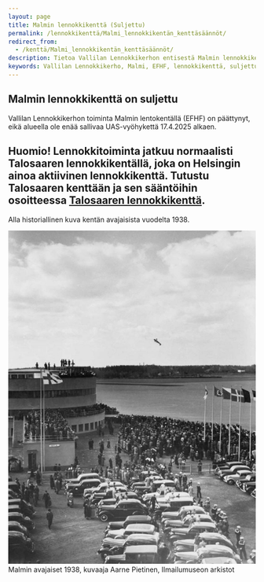 ```yaml
---
layout: page
title: Malmin lennokkikenttä (Suljettu)
permalink: /lennokkikenttä/Malmi_lennokkikentän_kenttäsäännöt/
redirect_from:
  - /kenttä/Malmi_lennokkikentän_kenttäsäännöt/
description: Tietoa Vallilan Lennokkikerhon entisestä Malmin lennokkikentästä (EFHF), joka on nyt suljettu.
keywords: Vallilan Lennokkikerho, Malmi, EFHF, lennokkikenttä, suljettu, historia
---
```


## Malmin lennokkikenttä on suljettu

Vallilan Lennokkikerhon toiminta Malmin lentokentällä (EFHF) on päättynyt, eikä alueella ole enää sallivaa UAS-vyöhykettä 17.4.2025 alkaen.

**Huomio! Lennokkitoiminta jatkuu normaalisti Talosaaren lennokkikentällä, joka on Helsingin ainoa aktiivinen lennokkikenttä.** Tutustu Talosaaren kenttään ja sen sääntöihin osoitteessa [Talosaaren lennokkikenttä](/lennokkikenttä/).
---

Alla historiallinen kuva kentän avajaisista vuodelta 1938.

<div class="image-container">
<img src="/images/Malmi-avajaiset-1938.jpg" alt="Malmin lentokentän avajaiset 1938"/>
Malmin avajaiset 1938, kuvaaja Aarne Pietinen, Ilmailumuseon arkistot
</div>
